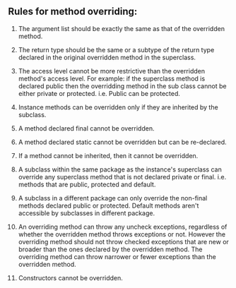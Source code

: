 Rules for method overriding:
----------------------------

1. The argument list should be exactly the same as that of the overridden method.

2. The return type should be the same or a subtype of the return type declared in the original overridden method in the superclass.

3. The access level cannot be more restrictive than the overridden method's access level. For example: if the superclass method is declared public then the overridding method in the sub class cannot be either private or protected. i.e. Public can be protected.

4. Instance methods can be overridden only if they are inherited by the subclass.

5. A method declared final cannot be overridden.

6. A method declared static cannot be overridden but can be re-declared.

7. If a method cannot be inherited, then it cannot be overridden.

8. A subclass within the same package as the instance's superclass can override any superclass method that is not declared private or final. i.e. methods that are public, protected and default.

9. A subclass in a different package can only override the non-final methods declared public or protected. Default methods aren't accessible by subclasses in different package.

10. An overriding method can throw any uncheck exceptions, regardless of whether the overridden method throws exceptions or not. However the overriding method should not throw checked exceptions that are new or broader than the ones declared by the overridden method. The overriding method can throw narrower or fewer exceptions than the overridden method.

11. Constructors cannot be overridden.
